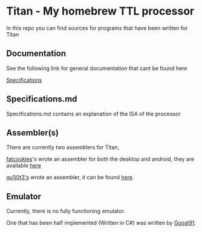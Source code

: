 # Titan - My homebrew TTL processor #

In this repo you can find sources for programs that have been written for Titan

## Documentation ##

See the following link for general documentation that cant be found here

[Specifications](https://github.com/bootnecklad/Titan-Specifications/blob/master/Specifications.md)

## Specifications.md ##

Specifications.md contains an explanation of the ISA of the processor


## Assembler(s) ##

There are currently two assemblers for Titan,

[fatcookies](https://github.com/fatcookies)'s wrote an assembler for both the desktop and android, they are available [here](https://github.com/fatcookies/Titan-Assembler)

[qu1j0t3's](https://github.com/qu1j0t3/) wrote an assembler, it can be found [here](https://github.com/qu1j0t3/bnl_titan).

## Emulator ##

Currently, there is no fully functioning emulator.

One that has been half implemented (Written in C#) was written by [Goost91](https://github.com/Goost91/TitanEmulator).
